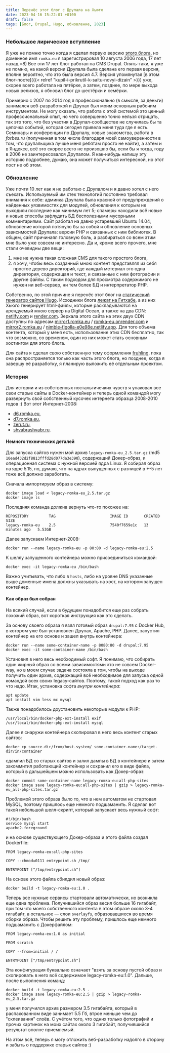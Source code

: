 ```yaml
---
title: Перенёс этот блог с Друпала на Хьюго
date: 2023-04-16 15:22:01 +0100
draft: false
tags: [Блог, Drupal, Hugo, обновление, 2023]
---
```

### Небольшое лирическое вступление
Я уже не помню точно когда я сделал первую версию [этого блога](https://romka.eu), но доменное имя `romka.eu` я зарегистрировал 10 августа 2006 года, 17 лет назад =8) Все эти 17 лет блог работал на CMS Drupal. Опять-таки, я уже не помню, на какой версии Друпала была сделана его первая версия, вполне вероятно, что это была версия 4.7. Версия упомянутая [в этом блог-посте]({{< relref "kupil-i-prikrutil-k-saitu-novyi-dizain" >}}) уже, скорее всего работала на пятёрке, а затем, позднее, по мере выхода новых релизов, я обновил блог до шестёрки и семёрки.

Примерно с 2007 по 2014 год я профессионально (в смысле, за деньги) занимался веб-разработкой и Друпал был моим основным рабочим инструментом. Не могу сказать, что работа с этой системой это ценный профессиональный опыт, но чего совершенно точно нельзя отрицать, так это того, что без участия в Друпал-сообществе не случилась бы та цепочка событий, которая сегодня привела меня туда где я есть. Семинары и конференции по Друпалу, новые знакомства, работа в _forbes.ru_ (полученная в том числе благодаря моей самоуверенности в том, что друпальщика лучше меня ребятам просто не найти), а затем и в Яндексе, всё это скорее всего не произошло бы, если бы я тогда, году в 2006 не заинтересовался Друпалом. Я как-нибудь напишу эту историю подробнее, думаю, она может получиться интересной, но этот пост не об этом.

### Обновление
Уже почти 10 лет как я не работаю с Друпалом и я давно хотел с него съехать. Используемый им стек технологий постоянно требовал внимания к себе: админка Друпала была красной от предупреждений о найденных уязвимостях для модулей, обновления к которым не выходили последние как минимум лет 5; спамеры находили всё новые и новые способы зафлудить БД бесполезными мусорными комментариями. Сайт работал на давно устаревшей Ubuntu 14.04, обновление которой потянуло бы за собой и обновление основных зависимостей Друпала: версии PHP и связанных с ним библиотек. В общем, сайт причинаял головную боль, а разбираться со всем этим мне было уже совсем не интересно. Да и, кроме всего прочего, мне стали очевидны две вещи:
1. мне не нужна такая сложная CMS для такого простого блога,
2. я хочу, чтобы весь созданный мною контент представлял из себя простое дерево директорий, где каждый метериал это одна директория, содержащая и текст, и связанные с ним фотографии и другие файлы. С таким подходом для просмотра содержимого не нужен ни веб-сервер, ни тем более БД и интерпретатор PHP.

Собственно, по этой причине я перенёс этот блог на [статический генератор сайтов Hugo](https://gohugo.io/). Исходники блога [лежат на Гитхабе](https://github.com/romka/romka/blob/main/content/blog/2023/new-blog-engine/index.ru.md), а из них Хьюго генерирует html-файлы, которые раскладываются на арендуемый мною сервер на Digital Ocean, а также на два CDN: [netlify.com](https://netlify.com) и [render.com](https://render.com/). Зеркала этого сайта на этих двух CDN доступны по адресам [mirror1.romka.eu](https://mirror1.romka.eu) / [romka-eu.onrender.com](https://romka-eu.onrender.com/) и [mirror2.romka.eu](https://mirror2.romka.eu) / [nimble-figolla-e0e98e.netlify.app](https://nimble-figolla-e0e98e.netlify.app/). Для того объема контента, который у меня есть, использование этих CDN бесплатно, так что возможно, со временем, один из них может стать основным хостингом для этого блога.

Для сайта я сделал свою собственную тему оформления [fruhling](https://github.com/romka/romka/tree/d40b988eb33bd3d7c82017bcb5f0dec0de5b39c3/themes/fruhling), пока она распространяется только как часть этого блога, но позднее, когда я завершу её разработку, я планирую выложить её отдельным проектом.
<!--more-->

### История
Для истории и из собственных ностальгичечких чувств я упаковал все свои старые сайты в Docker-контейнер и теперь одной командой могу развернуть свой собственный кусочек интернета образца 2008-2010 годов :) Вот этот Интернет-2008:
- [d6.romka.eu](http://d6.romka.eu),
- [d7.romka.eu](http://d7.romka.eu),
- [zerut.ru](http://zerut.ru),
- [shvabrashvabr.ru](http://shvabrashvabr.ru).

#### Немного технических деталей
Для запуска сайтов нужен мой архив `legacy-romka-eu_2.5.tar.gz` (md5 `10ead432d2f8813fffd28d077da3e390`), содержащий Докер-образ, и операционная система с нужной версией ядра Linux. Я собирал образ на ядре 5.15, но, думаю, что на ядрах выпущенных с разницей в +-5 лет тоже всё должно заработать.

Сначала импортируем образ в систему:
```
docker image load < legacy-romka-eu_2.5.tar.gz
docker image ls
```

Последняя команда должна вернуть что-то похожее на:
```
REPOSITORY         TAG                        IMAGE ID       CREATED          SIZE
legacy-romka-eu    2.5                        7540f7659e1c   13 minutes ago   5.53GB
```

Далее запускаем Интернет-2008:
```
docker run --name legacy-romka-eu -p 80:80 -d legacy-romka-eu:2.5
```

К шеллу запущенного контейнера можно присоединиться командой:
```
docker exec -it legacy-romka-eu /bin/bash
```

Важно учитывать, что либо в `hosts`, либо на уровне DNS указанные выше доменные имена должны указывать на хост, на котором запущен контейнер.

#### Как образ был собран
На всякий случай, если в будущем понадобится еще раз собрать похожий образ, вот короткая инструкция как это сделать.

За основу своего образа я взял готовый образ `drupal:7.95` с Docker Hub, в котором уже был установлен Друпал, Apache, PHP. Далее, запустил контейнер на его основе и зашел внутрь контейнера:
```
docker run --name some-container-name -p 8080:80 -d drupal:7.95
docker exec -it some-container-name /bin/bash
```

Установил в него весь необходимый софт. Я понимаю, что собирать один жирный образ со всеми зависимостями это не совсем Docker-way, но в моем случае задача состояла в том, чтобы на выходе получить один архив, содержащий всё необходимое для запуска одной командой всех своих legacy-сайтов. Поэтому, такой подход как раз то что надо. Итак, установка софта _внутри контейнера_:
```
apt update
apt install vim less mc mysql
```

Также понадобилось доустановить некоторые модули к PHP:
```
/usr/local/bin/docker-php-ext-install exif
/usr/local/bin/docker-php-ext-install mysql
```

Далее я снаружи контейнера скопировал в него весь контент старых сайтов:
```
docker cp source-dir/from/host-system/ some-container-name:/target-dir/in/container 
```

сдампил БД со старых сайтов и залил дампы в БД в контейнере и затем закоммитил работающий контейнер и сохранил его в виде файла, который в дальшейшем можно использовать как Докер-образ:
```
docker commit some-container-name legacy-romka-eu:all-php-sites
docker image save legacy-romka-eu:all-php-sites | gzip > legacy-romka-eu_all-php-sites.tar.gz
```

Проблемой этого образа было то, что в нем автоматом не стартовал MySQL, поэтому пришлось еще немного подшаманить. Я сделал вот такой небольшой шелл-скрипт, который запускает весь нужный софт:
```
#!/bin/bash
service mysql start
apache2-foreground
```

и на основе существующего Докер-образа и этого файла создал Dockerfile:
```
FROM legacy-romka-eu:all-php-sites

COPY --chmod=0111 entrypoint.sh /tmp/

ENTRYPOINT ["/tmp/entrypoint.sh"]
```

На основе этого файла сбилдил новый образ:
```
docker build -t legacy-romka-eu:1.0 .
```

Теперь все нужные сервисы стартовали автоматически, но возникла еще одна проблема. Получившийся образ весил больше 16 гигабайт, при том что моего собственного контента в этом образе около 3-4 гигабайт, а остальное &mdash; слои `overlayfs`, образовавшиеся во время сборки образа. Чтобы решить эту проблему, пришлось еще немного подшаманить с Докерфайлом:
```
FROM legacy-romka-eu:1.0 as initial

FROM scratch

COPY --from=initial / /

ENTRYPOINT ["/tmp/entrypoint.sh"]
```

Эта конфигурация буквально означает "взять за основу пустой образ и скопировать в него всё содержимое legacy-romka-eu:1.0". Дальше, после выполнения команд:
```
docker build -t legacy-romka-eu:2.5 .
docker image save legacy-romka-eu:2.5 | gzip > legacy-romka-eu_2.5.tar.gz
```
 
у меня получился архив размером 3.5 гигабайта, который в распакованном виде занимает 5.5 Гб, втрое меньше чем до "склеивания" слоёв. С учётом того, что одних только фотографий и прочих картинок на моих сайтах около 3 гигабайт, получившийся результат вполне приемлемый.

На этом всё, теперь я могу отложить веб-разработку надолго в сторону и забыть о поддержке старых сайтов :)